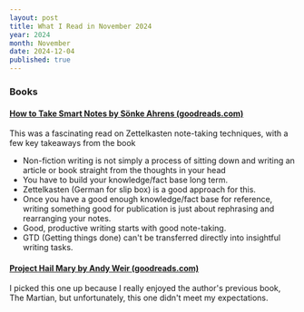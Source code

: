 ```yaml
---
layout: post
title: What I Read in November 2024
year: 2024
month: November
date: 2024-12-04
published: true
---
```


### Books

#### [How to Take Smart Notes by Sönke Ahrens (goodreads.com)](https://www.goodreads.com/book/show/34507927-how-to-take-smart-notes)

This was a fascinating read on Zettelkasten note-taking techniques, with a few key takeaways from the book

* Non-fiction writing is not simply a process of sitting down and writing an article or book straight from the thoughts in your head
* You have to build your knowledge/fact base long term.
* Zettelkasten (German for slip box) is a good approach for this.
* Once you have a good enough knowledge/fact base for reference, writing something good for publication is just about rephrasing and rearranging your notes.
* Good, productive writing starts with good note-taking.
* GTD (Getting things done) can't be transferred directly into insightful writing tasks.

#### [Project Hail Mary by Andy Weir (goodreads.com)](https://www.goodreads.com/book/show/54493401-project-hail-mary)

I picked this one up because I really enjoyed the author's previous book, The Martian, but unfortunately, this one didn't meet my expectations.


